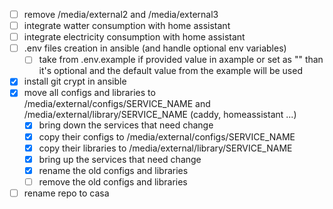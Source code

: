 - [ ] remove /media/external2 and /media/external3
- [ ] integrate watter consumption with home assistant
- [ ] integrate electricity consumption with home assistant
- [ ] .env files creation in ansible (and handle optional env variables)
  - [ ] take from .env.example if provided value in axample or set as "" than it's optional and the default value from the example will be used
- [x] install git crypt in ansible
- [x] move all configs and libraries to /media/external/configs/SERVICE_NAME and /media/external/library/SERVICE_NAME (caddy, homeassistant ...)
  - [x] bring down the services that need change
  - [x] copy their configs to /media/external/configs/SERVICE_NAME
  - [x] copy their libraries to /media/external/library/SERVICE_NAME
  - [x] bring up the services that need change
  - [x] rename the old configs and libraries
  - [ ] remove the old configs and libraries
- [ ] rename repo to casa
